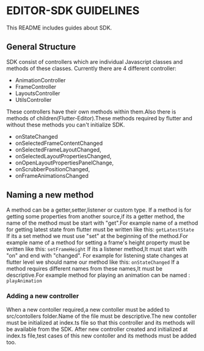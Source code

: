 # EDITOR-SDK GUIDELINES

This README includes guides about SDK.

## General Structure

SDK consist of controllers which are individual Javascript classes and methods of these classes.
Currently there are 4 different controller:

-   AnimationController
-   FrameController
-   LayoutsController
-   UtilsController

These controllers have their own methods within them.Also there is methods of children(Flutter-Editor).These methods required by flutter and without these methods you can't initialize SDK.

-   onStateChanged
-   onSelectedFrameContentChanged
-   onSelectedFrameLayoutChanged,
-   onSelectedLayoutPropertiesChanged,
-   onOpenLayoutPropertiesPanelChange,
-   onScrubberPositionChanged,
-   onFrameAnimationsChanged

## Naming a new method

A method can be a getter,setter,listener or custom type.
If a method is for getting some properties from another source,if its a getter method, the name of the method must be start with "get".For example name of a method for getting latest state from flutter must be written like this:
`getLatestState`
If its a set method we must use "set" at the beginning of the method.For example name of a method for setting a frame's height property must be written like this:
`setFrameHeight`
If its a listener method,It must start with "on" and end with "changed".
For example for listening state changes at flutter level we should name our method like this:
`onStateChanged`
If a method requires different names from these names,It must be descriptive.For example method for playing an animation can be named :
`playAnimation`

### Adding a new controller

When a new contoller required,a new contoller must be added to src/contollers folder.Name of the file must be descriptive.The new contoller must be initialized at index.ts file so that this controller and its methods will be available from the SDK.
After new controller created and initialized at index.ts file,test cases of this new contoller and its methods must be added too.
